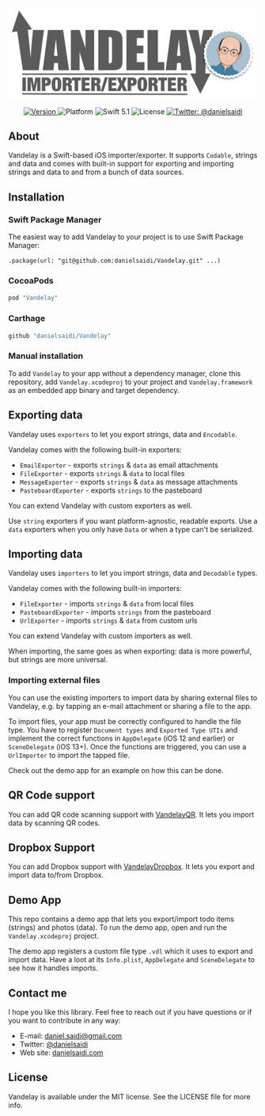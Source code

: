 <p align="center">
    <img src ="Resources/Logo-540.png" width="540" alt="Vandelay logo" />
</p>

<p align="center">
    <a href="https://github.com/danielsaidi/Vandelay">
        <img src="https://badge.fury.io/gh/danielsaidi%2FVandelay.svg?style=flat" alt="Version" />
    </a>
    <img src="https://img.shields.io/cocoapods/p/Vandelay.svg?style=flat" alt="Platform" />
    <img src="https://img.shields.io/badge/Swift-5.1-orange.svg" alt="Swift 5.1" />
    <img src="https://badges.frapsoft.com/os/mit/mit.svg?style=flat&v=102" alt="License" />
    <a href="https://twitter.com/danielsaidi">
        <img src="https://img.shields.io/badge/contact-@danielsaidi-blue.svg?style=flat" alt="Twitter: @danielsaidi" />
    </a>
</p>


## About

Vandelay is a Swift-based iOS importer/exporter. It supports `Codable`, strings and data and comes with built-in support for exporting and importing strings and data to and from a bunch of data sources.


## Installation

### Swift Package Manager

The easiest way to add Vandelay to your project is to use Swift Package Manager:
```
.package(url: "git@github.com:danielsaidi/Vandelay.git" ...)
```

### CocoaPods

```ruby
pod "Vandelay"
```

### Carthage

```ruby
github "danielsaidi/Vandelay"
```

### Manual installation

To add `Vandelay` to your app without a dependency manager, clone this repository, add `Vandelay.xcodeproj` to your project and `Vandelay.framework` as an embedded app binary and target dependency.


## Exporting data

Vandelay uses `exporters` to let you export strings, data and `Encodable`.

Vandelay comes with the following built-in exporters:

- `EmailExporter` - exports `strings` & `data` as email attachments
- `FileExporter` - exports `strings` & `data` to local files
- `MessageExporter` - exports `strings` & `data` as message attachments
- `PasteboardExporter` - exports `strings` to the pasteboard

You can extend Vandelay with custom exporters as well.

Use `string` exporters if you want platform-agnostic, readable exports. Use a `data` exporters when you only have `Data` or when a type can't be serialized.


## Importing data

Vandelay uses `importers` to let you import strings, data and `Decodable` types.

Vandelay comes with the following built-in importers:

- `FileExporter` - imports `strings` & `data` from local files
- `PasteboardExporter` - imports `strings` from the pasteboard
- `UrlExporter` - imports `strings` & `data` from custom urls

You can extend Vandelay with custom importers as well.

When importing, the same goes as when exporting: data is more powerful, but strings are more universal.

### Importing external files

You can use the existing importers to import data by sharing external files to Vandelay, e.g. by tapping an e-mail attachment or sharing a file to the app.  

To import files, your app must be correctly configured to handle the file type. You have to register `Document types` and `Exported Type UTIs` and implement the correct functions in `AppDelegate` (iOS 12 and earlier) or `SceneDelegate` (iOS 13+). Once the functions are triggered, you can use a `UrlImporter` to import the tapped file.

Check out the demo app for an example on how this can be done.


## QR Code support

You can add QR code scanning support with [VandelayQR][VandelayQR]. It lets you import data by scanning QR codes.


## Dropbox Support

You can add Dropbox support with [VandelayDropbox][VandelayDropbox]. It lets you export and import data to/from Dropbox.


## Demo App

This repo contains a demo app that lets you export/import todo items (strings) and photos (data). To run the demo app, open and run the `Vandelay.xcodeproj` project.

The demo app registers a custom file type `.vdl` which it uses to export and import data. Have a loot at its `Info.plist`, `AppDelegate` and `SceneDelegate` to see how it handles imports.


## Contact me

I hope you like this library. Feel free to reach out if you have questions or if
you want to contribute in any way:

* E-mail: [daniel.saidi@gmail.com][Email]
* Twitter: [@danielsaidi][Twitter]
* Web site: [danielsaidi.com][Website]


## License

Vandelay is available under the MIT license. See the LICENSE file for more info.

[Email]: mailto:daniel.saidi@gmail.com
[Twitter]: http://www.twitter.com/danielsaidi
[Website]: http://www.danielsaidi.com

[Vandelay]: https://github.com/danielsaidi/Vandelay
[VandelayDropbox]: https://github.com/danielsaidi/VandelayDropbox
[VandelayQR]: https://github.com/danielsaidi/VandelayQr

[License]: https://github.com/danielsaidi/Vandelay/blob/master/LICENSE